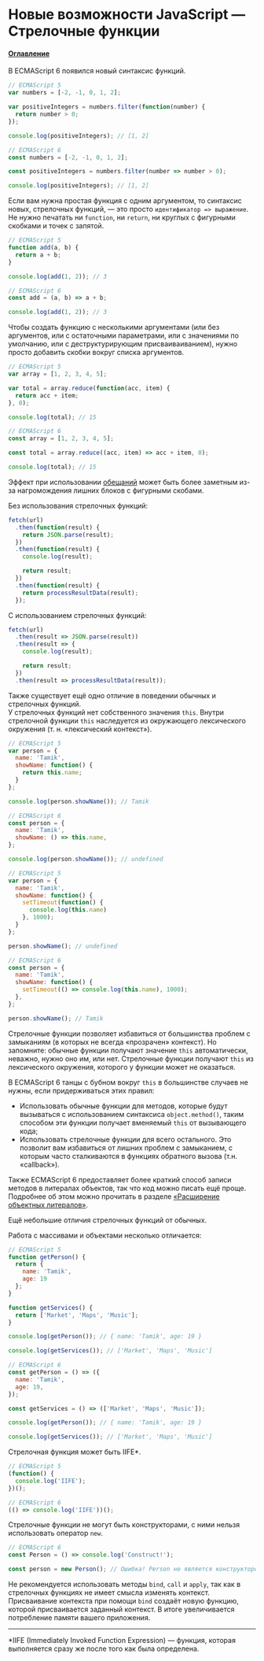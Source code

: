 # Новые возможности JavaScript — Стрелочные функции

#### [Оглавление](../../../CONTENTS.md)

В ECMAScript 6 появился новый синтаксис функций.

```javascript
// ECMAScript 5
var numbers = [-2, -1, 0, 1, 2];

var positiveIntegers = numbers.filter(function(number) {
  return number > 0;
});

console.log(positiveIntegers); // [1, 2]
```

```javascript
// ECMAScript 6
const numbers = [-2, -1, 0, 1, 2];

const positiveIntegers = numbers.filter(number => number > 0);

console.log(positiveIntegers); // [1, 2]
```

Если вам нужна простая функция с одним аргументом, то синтаксис новых, стрелочных
функций, — это просто `идентификатор => выражение`. Не нужно печатать ни `function`,
ни `return`, ни круглых с фигурными скобками и точек с запятой.

```javascript
// ECMAScript 5
function add(a, b) {
  return a + b;
}

console.log(add(1, 2)); // 3
```

```javascript
// ECMAScript 6
const add = (a, b) => a + b;

console.log(add(1, 2)); // 3
```

Чтобы создать функцию с несколькими аргументами (или без аргументов, или с остаточными
параметрами, или с значениями по умолчанию, или с деструктурирующим присваиваиванием),
нужно просто добавить скобки вокруг списка аргументов.

```javascript
// ECMAScript 5
var array = [1, 2, 3, 4, 5];

var total = array.reduce(function(acc, item) {
  return acc + item;
}, 0);

console.log(total); // 15
```

```javascript
// ECMAScript 6
const array = [1, 2, 3, 4, 5];

const total = array.reduce((acc, item) => acc + item, 0);

console.log(total); // 15
```

Эффект при использовании [обещаний](../../new-features/promise/README.md) может быть
более заметным из-за нагромождения лишних блоков с фигурными скобами.

Без использования стрелочных функций:

```javascript
fetch(url)
  .then(function(result) {
    return JSON.parse(result);
  })
  .then(function(result) {
    console.log(result);

    return result;
  })
  .then(function(result) {
    return processResultData(result);
  });
```

С использованием стрелочных функций:

```javascript
fetch(url)
  .then(result => JSON.parse(result))
  .then(result => {
    console.log(result);

    return result;
  })
  .then(result => processResultData(result));
```

Также существует ещё одно отличие в поведении обычных и стрелочных функций.  
У стрелочных функций нет собственного значения `this`. Внутри стрелочной функции
`this` наследуется из окружающего лексического окружения (т. н. &laquo;лексический
контекст&raquo;).

```javascript
// ECMAScript 5
var person = {
  name: 'Tamik',
  showName: function() {
    return this.name;
  }
};

console.log(person.showName()); // Tamik
```

```javascript
// ECMAScript 6
const person = {
  name: 'Tamik',
  showName: () => this.name,
};

console.log(person.showName()); // undefined
```

```javascript
// ECMAScript 5
var person = {
  name: 'Tamik',
  showName: function() {
    setTimeout(function() {
      console.log(this.name)
    }, 1000);
  }
};

person.showName(); // undefined
```

```javascript
// ECMAScript 6
const person = {
  name: 'Tamik',
  showName: function() {
    setTimeout(() => console.log(this.name), 1000);
  },
};

person.showName(); // Tamik
```

Стрелочные функции позволяет избавиться от большинства проблем с замыканиям
(в которых не всегда &laquo;прозрачен&raquo; контекст).
Но запомните: обычные функции получают значение
`this` автоматически, неважно, нужно оно им, или нет. Стрелочные функции
получают `this` из лексического окружения, которого у функции может не оказаться.

В ECMAScript 6 танцы с бубном вокруг `this` в большинстве случаев не нужны,
если придерживаться этих правил:
- Использовать обычные функции для методов, которые будут вызываться с
использованием синтаксиса `object.method()`, таким способом эти функции получает
вменяемый `this` от вызывающего кода;
- Использовать стрелочные функции для всего остального. Это позволит вам избавиться
от лишних проблем с замыканием, с которым часто сталкиваются в функциях обратного
вызова (т.н. &laquo;callback&raquo;).

Также ECMAScript 6 предоставляет более краткий способ записи методов в литералах
объектов, так что код можно писать ещё проще. Подробнее об этом можно прочитать
в разделе [&laquo;Расширение объектных литералов&raquo;](../object-literals/README.md).

Ещё небольшие отличия стрелочных функций от обычных.

Работа с массивами и объектами несколько отличается:

```javascript
// ECMAScript 5
function getPerson() {
  return {
    name: 'Tamik',
    age: 19
  };
}

function getServices() {
  return ['Market', 'Maps', 'Music'];
}

console.log(getPerson()); // { name: 'Tamik', age: 19 }

console.log(getServices()); // ['Market', 'Maps', 'Music']
```

```javascript
// ECMAScript 6
const getPerson = () => ({
  name: 'Tamik',
  age: 19,
});

const getServices = () => (['Market', 'Maps', 'Music']);

console.log(getPerson()); // { name: 'Tamik', age: 19 }

console.log(getServices()); // ['Market', 'Maps', 'Music']
```

Стрелочная функция может быть IIFE*.

```javascript
// ECMAScript 5
(function() {
  console.log('IIFE');
})();
```

```javascript
// ECMAScript 6
(() => console.log('IIFE'))();
```

Стрелочные функции не могут быть конструкторами, с ними нельзя использовать
оператор `new`.

```javascript
// ECMAScript 6
const Person = () => console.log('Construct!');

const person = new Person(); // Ошибка! Person не является конструктором
```

Не рекомендуется использовать методы `bind`, `call` и `apply`, так как в стрелочных
функциях не имеет смысла изменять контекст. Присваивание контекста при помощи `bind`
создаёт новую функцию, которой присваивается заданный контекст. В итоге увеличивается
потребление памяти вашего приложения.

---

*IIFE (Immediately Invoked Function Expression) — функция, которая выполняется
сразу же после того как была определена.
